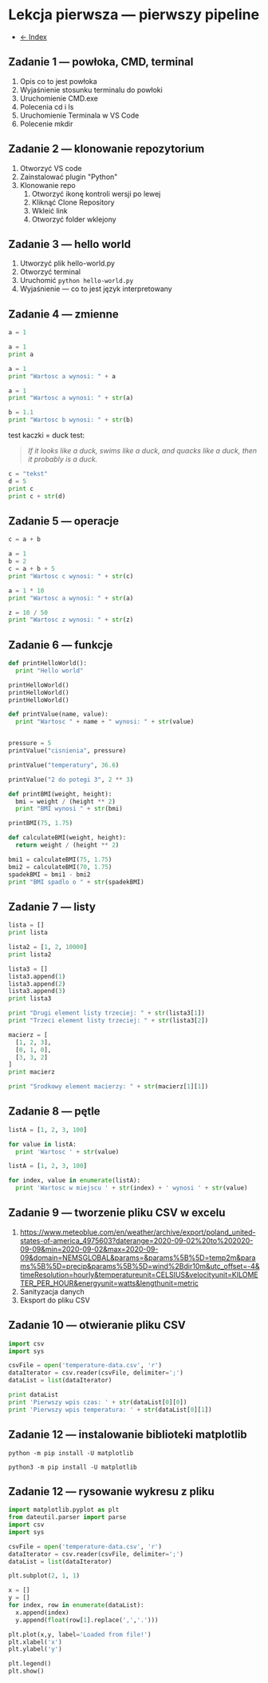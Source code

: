 # Lekcja pierwsza — pierwszy pipeline

- [<- Index](../README.md)



## Zadanie 1 — powłoka, CMD, terminal

1. Opis co to jest powłoka
2. Wyjaśnienie stosunku terminalu do powłoki
3. Uruchomienie CMD.exe
4. Polecenia cd i ls
5. Uruchomienie Terminala w VS Code
6. Polecenie mkdir

## Zadanie 2 — klonowanie repozytorium

1. Otworzyć VS code
2. Zainstalować plugin "Python"
3. Klonowanie repo
   1. Otworzyć ikonę kontroli wersji po lewej
   2. Kliknąć Clone Repository
   3. Wkleić link
   4. Otworzyć folder wklejony

## Zadanie 3 — hello world

1. Utworzyć plik hello-world.py
2. Otworzyć terminal
3. Uruchomić `python hello-world.py`
4. Wyjaśnienie — co to jest język interpretowany



## Zadanie 4 — zmienne

```python
a = 1
```

```python
a = 1
print a
```

```python
a = 1
print "Wartosc a wynosi: " + a
```

```python
a = 1
print "Wartosc a wynosi: " + str(a)
```

```python
b = 1.1
print "Wartosc b wynosi: " + str(b)
```

test kaczki = duck test:

> *If it looks like a duck, swims like a duck, and quacks like a duck, then it probably is a duck.*



```python
c = "tekst"
d = 5
print c
print c + str(d)
```



## Zadanie 5 — operacje

```python
c = a + b
```

```python
a = 1
b = 2
c = a + b + 5
print "Wartosc c wynosi: " + str(c)
```

```python
a = 1 * 10
print "Wartosc a wynosi: " + str(a)
```

```python
z = 10 / 50
print "Wartosc z wynosi: " + str(z)
```





## Zadanie 6 — funkcje

```python
def printHelloWorld():
  print "Hello world"

printHelloWorld()
printHelloWorld()
printHelloWorld()
```

```python
def printValue(name, value):
  print "Wartosc " + name + " wynosi: " + str(value)


pressure = 5
printValue("cisnienia", pressure)

printValue("temperatury", 36.6)

printValue("2 do potegi 3", 2 ** 3)
```

```python
def printBMI(weight, height):
  bmi = weight / (height ** 2)
  print "BMI wynosi " + str(bmi)

printBMI(75, 1.75)
```

```python
def calculateBMI(weight, height):
  return weight / (height ** 2)

bmi1 = calculateBMI(75, 1.75)
bmi2 = calculateBMI(70, 1.75)
spadekBMI = bmi1 - bmi2
print "BMI spadlo o " + str(spadekBMI)
```



## Zadanie 7 — listy

```python
lista = []
print lista

lista2 = [1, 2, 10000]
print lista2

lista3 = []
lista3.append(1)
lista3.append(2)
lista3.append(3)
print lista3

print "Drugi element listy trzeciej: " + str(lista3[1])
print "Trzeci element listy trzeciej: " + str(lista3[2])
```

```python
macierz = [
  [1, 2, 3],
  [0, 1, 0],
  [3, 3, 2]
]
print macierz

print "Srodkowy element macierzy: " + str(macierz[1][1])
```



## Zadanie 8 — pętle

```python
listA = [1, 2, 3, 100]

for value in listA:
  print 'Wartosc ' + str(value)

listA = [1, 2, 3, 100]

for index, value in enumerate(listA):
  print 'Wartosc w miejscu ' + str(index) + ' wynosi ' + str(value)

```



## Zadanie 9 — tworzenie pliku CSV w excelu

1. https://www.meteoblue.com/en/weather/archive/export/poland_united-states-of-america_4975603?daterange=2020-09-02%20to%202020-09-09&min=2020-09-02&max=2020-09-09&domain=NEMSGLOBAL&params=&params%5B%5D=temp2m&params%5B%5D=precip&params%5B%5D=wind%2Bdir10m&utc_offset=-4&timeResolution=hourly&temperatureunit=CELSIUS&velocityunit=KILOMETER_PER_HOUR&energyunit=watts&lengthunit=metric
2. Sanityzacja danych
3. Eksport do pliku CSV

## Zadanie 10 — otwieranie pliku CSV

```python
import csv
import sys

csvFile = open('temperature-data.csv', 'r')
dataIterator = csv.reader(csvFile, delimiter=';')
dataList = list(dataIterator)

print dataList
print 'Pierwszy wpis czas: ' + str(dataList[0][0])
print 'Pierwszy wpis temperatura: ' + str(dataList[0][1])
```



## Zadanie 12 — instalowanie biblioteki matplotlib

```
python -m pip install -U matplotlib
```

```
python3 -m pip install -U matplotlib
```



## Zadanie 12 — rysowanie wykresu z pliku

```python
import matplotlib.pyplot as plt
from dateutil.parser import parse
import csv
import sys

csvFile = open('temperature-data.csv', 'r')
dataIterator = csv.reader(csvFile, delimiter=';')
dataList = list(dataIterator)

plt.subplot(2, 1, 1)

x = []
y = []
for index, row in enumerate(dataList):
  x.append(index)
  y.append(float(row[1].replace(',','.')))

plt.plot(x,y, label='Loaded from file!')
plt.xlabel('x')
plt.ylabel('y')

plt.legend()
plt.show()
```

